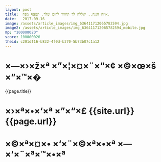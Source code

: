 ```yaml
---
layout: post
title:  איזה חננה.. יאללה לך תחזור לדוכן שלך. תנפנף מפה.
date:   2017-09-16
image: /assets/article_images/img_636411712065782594.jpg
image2: /assets/article_images/img_636411712065782594_mobile.jpg
mp: "100000020"
score: 100000020
theid: c201df16-b832-4f0d-b370-5b73b07c1a12
---
```

# ×—×›×ž×ª ×”×¦×¤×¨×“×¢ ×©×œ×š ×”×™×�
{{page.title}}

# ×›×ª×•×‘×ª ×”×“×£ {{site.url}}{{page.url}}
# ×©×ª×¤×• ×‘×¨×©×ª×•×ª ×—×‘×¨×ª×™×•×ª
